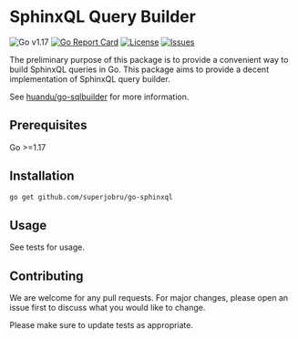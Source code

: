 # SphinxQL Query Builder

![Go v1.17](https://img.shields.io/github/go-mod/go-version/superjobru/go-sphinxql?style=for-the-badge) [![Go Report Card](https://goreportcard.com/badge/github.com/superjobru/go-sphinxql?style=for-the-badge)](https://goreportcard.com/report/github.com/superjobru/go-sphinxql) [![License](https://img.shields.io/github/license/superjobru/go-sphinxql?style=for-the-badge)](https://github.com/superjobru/go-sphinxql/blob/master/LICENSE) [![Issues](https://img.shields.io/github/issues/superjobru/go-sphinxql?style=for-the-badge)](https://github.com/superjobru/go-sphinxql/issues)

The preliminary purpose of this package is to provide a convenient way to build SphinxQL queries in Go. This package aims to provide a decent implementation of SphinxQL query builder.

See [huandu/go-sqlbuilder](https://github.com/huandu/go-sqlbuilder) for more information.

## Prerequisites

Go >=1.17

## Installation

```bash
go get github.com/superjobru/go-sphinxql
```

## Usage

See tests for usage.

## Contributing

We are welcome for any pull requests. For major changes, please open an issue first to discuss what you would like to change.

Please make sure to update tests as appropriate.


